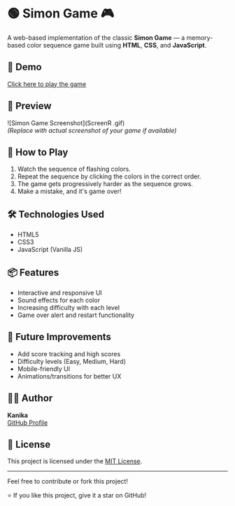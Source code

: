 # 🟢 Simon Game 🎮

A web-based implementation of the classic **Simon Game** — a memory-based color sequence game built using **HTML**, **CSS**, and **JavaScript**.

## 🚀 Demo

[Click here to play the game](https://kanika0004.github.io/simon-game/)

## 📸 Preview

![Simon Game Screenshot](ScreenR .gif)  
*(Replace with actual screenshot of your game if available)*

## 🧠 How to Play

1. Watch the sequence of flashing colors.
2. Repeat the sequence by clicking the colors in the correct order.
3. The game gets progressively harder as the sequence grows.
4. Make a mistake, and it's game over!

## 🛠️ Technologies Used

- HTML5
- CSS3
- JavaScript (Vanilla JS)


## 📦 Features

- Interactive and responsive UI
- Sound effects for each color
- Increasing difficulty with each level
- Game over alert and restart functionality

## 🎯 Future Improvements

- Add score tracking and high scores
- Difficulty levels (Easy, Medium, Hard)
- Mobile-friendly UI
- Animations/transitions for better UX

## 🧑‍💻 Author

**Kanika**  
[GitHub Profile](https://github.com/kanika0004)

## 📝 License

This project is licensed under the [MIT License](LICENSE).

---

Feel free to contribute or fork this project!

⭐ If you like this project, give it a star on GitHub!


